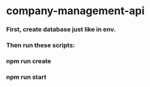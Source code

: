 # company-management-api

### First, create database just like in env.

### Then run these scripts:

### npm run create

### npm run start
